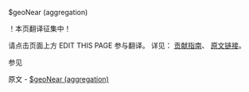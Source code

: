  $geoNear (aggregation)

 ！本页翻译征集中！

请点击页面上方 EDIT THIS PAGE 参与翻译。
详见：
[贡献指南]( https://github.com/whaleal/MongoDB-Manual-zh/blob/master/CONTRIBUTING.md )、
[原文链接](  https://docs.mongodb.com/manual/reference/operator/aggregation/geoNear/  )。

 参见

原文 - [$geoNear (aggregation)]( https://docs.mongodb.com/manual/reference/operator/aggregation/geoNear/ )

